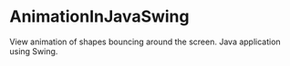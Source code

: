 # AnimationInJavaSwing
View animation of shapes bouncing around the screen. Java application using Swing.
